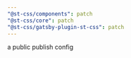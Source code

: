 ```yaml
---
"@st-css/components": patch
"@st-css/core": patch
"@st-css/gatsby-plugin-st-css": patch
---
```


a public publish config
